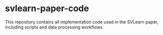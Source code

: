 # svlearn-paper-code
This repository contains all implementation code used in the SVLearn paper, including scripts and data processing workflows.
